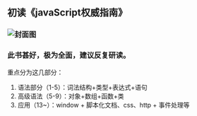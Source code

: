 ## 初读《javaScript权威指南》  
### ![封面图](url)
### 此书甚好，极为全面，建议反复研读。  
 重点分为这几部分：
 1. 语法部分（1-5）：词法结构+类型+表达式+语句
 2. 高级语法（5-9）：对象+数组+函数+类
 3. 应用（13~）：window + 脚本化文档、css、http + 事件处理等

